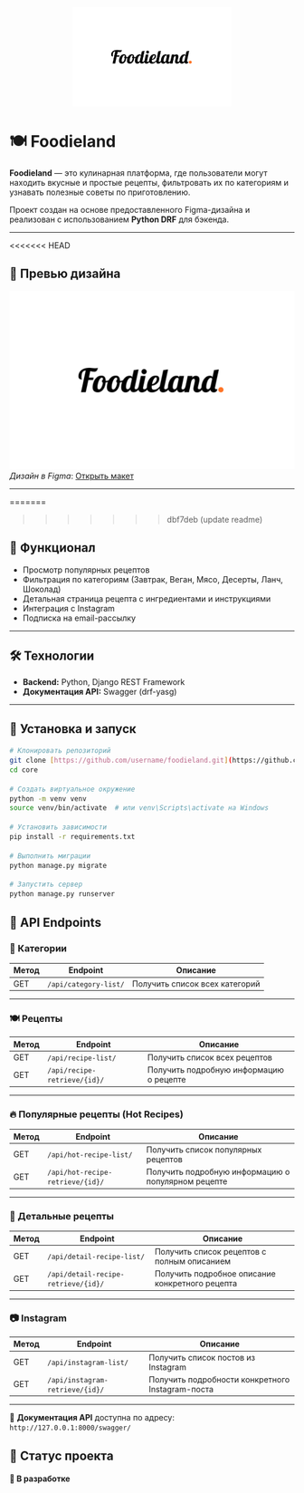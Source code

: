<p align="center">
  <img src="docs/images/logo.png" alt="Foodieland Logo" width="280" />
</p>


# 🍽 Foodieland

**Foodieland** — это кулинарная платформа, где пользователи могут находить вкусные и простые рецепты, фильтровать их по категориям и узнавать полезные советы по приготовлению.  

Проект создан на основе предоставленного Figma-дизайна и реализован с использованием **Python DRF** для бэкенда.

---

<<<<<<< HEAD
## 📸 Превью дизайна

![Foodieland UI](/docs/images/logo.png)  
*Дизайн в Figma*: [Открыть макет](https://www.figma.com/design/JyWVxc9TzB3sspP7rIZzuv/Foodieland?node-id=101-1515)

---

=======
>>>>>>> dbf7deb (update readme)
## 🚀 Функционал
- Просмотр популярных рецептов
- Фильтрация по категориям (Завтрак, Веган, Мясо, Десерты, Ланч, Шоколад)
- Детальная страница рецепта с ингредиентами и инструкциями
- Интеграция с Instagram
- Подписка на email-рассылку

---

## 🛠️ Технологии
- **Backend:** Python, Django REST Framework  
- **Документация API:** Swagger (drf-yasg)  

---

## 📂 Установка и запуск

```bash
# Клонировать репозиторий
git clone [https://github.com/username/foodieland.git](https://github.com/Atambek07/Foodieland)
cd core

# Создать виртуальное окружение
python -m venv venv
source venv/bin/activate  # или venv\Scripts\activate на Windows

# Установить зависимости
pip install -r requirements.txt

# Выполнить миграции
python manage.py migrate

# Запустить сервер
python manage.py runserver
```

## 📡 API Endpoints

### 📂 Категории
| Метод | Endpoint | Описание |
|-------|----------|----------|
| GET   | `/api/category-list/` | Получить список всех категорий |

---

### 🍽 Рецепты
| Метод | Endpoint | Описание |
|-------|----------|----------|
| GET   | `/api/recipe-list/` | Получить список всех рецептов |
| GET   | `/api/recipe-retrieve/{id}/` | Получить подробную информацию о рецепте |

---

### 🔥 Популярные рецепты (Hot Recipes)
| Метод | Endpoint | Описание |
|-------|----------|----------|
| GET   | `/api/hot-recipe-list/` | Получить список популярных рецептов |
| GET   | `/api/hot-recipe-retrieve/{id}/` | Получить подробную информацию о популярном рецепте |

---

### 📖 Детальные рецепты
| Метод | Endpoint | Описание |
|-------|----------|----------|
| GET   | `/api/detail-recipe-list/` | Получить список рецептов с полным описанием |
| GET   | `/api/detail-recipe-retrieve/{id}/` | Получить подробное описание конкретного рецепта |

---

### 📷 Instagram
| Метод | Endpoint | Описание |
|-------|----------|----------|
| GET   | `/api/instagram-list/` | Получить список постов из Instagram |
| GET   | `/api/instagram-retrieve/{id}/` | Получить подробности конкретного Instagram-поста |

---

📜 **Документация API** доступна по адресу:  
`http://127.0.0.1:8000/swagger/`


## 📌 Статус проекта
#### 🔨 В разработке
